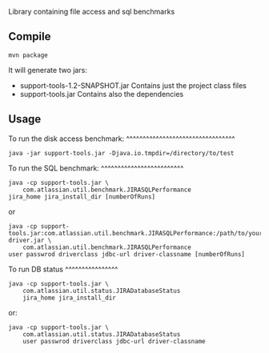 Library containing file access and sql benchmarks

Compile
-------

    mvn package
	
It will generate two jars:

* support-tools-1.2-SNAPSHOT.jar Contains just the project class files
* support-tools.jar Contains also the dependencies


Usage
-----

To run the disk access benchmark:
^^^^^^^^^^^^^^^^^^^^^^^^^^^^^^^^^

    java -jar support-tools.jar -Djava.io.tmpdir=/directory/to/test
	

To run the SQL benchmark:
^^^^^^^^^^^^^^^^^^^^^^^^^

    java -cp support-tools.jar \
	    com.atlassian.util.benchmark.JIRASQLPerformance
    jira_home jira_install_dir [numberOfRuns]

or

    java -cp support-tools.jar:com.atlassian.util.benchmark.JIRASQLPerformance:/path/to/your/jdbc-driver.jar \
	    com.atlassian.util.benchmark.JIRASQLPerformance
    user passwrod driverclass jdbc-url driver-classname [numberOfRuns]

To run DB status
^^^^^^^^^^^^^^^^

    java -cp support-tools.jar \
	    com.atlassian.util.status.JIRADatabaseStatus
		jira_home jira_install_dir

or:

    java -cp support-tools.jar \
	    com.atlassian.util.status.JIRADatabaseStatus
		user passwrod driverclass jdbc-url driver-classname
